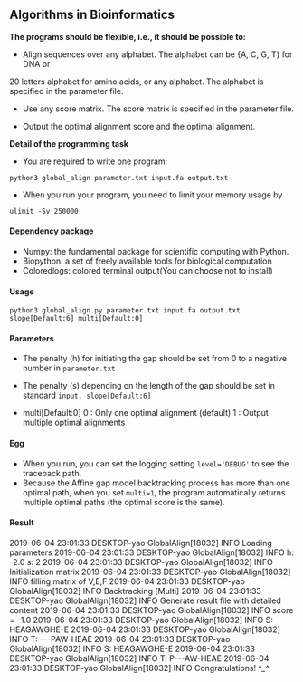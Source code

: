 ## Algorithms in Bioinformatics
**The programs should be flexible, i.e., it should be possible to:**

* Align sequences over any alphabet. The alphabet can be {A, C, G, T} for DNA or 

20 letters alphabet for amino acids, or any alphabet. The alphabet is specified in the 
parameter file.

* Use any score matrix. The score matrix is specified in the parameter file.

* Output the optimal alignment score and the optimal alignment.


**Detail of the programming task**

* You are required to write one program:

    
```
python3 global_align parameter.txt input.fa output.txt
```


* When you run your program, you need to limit your memory usage by

```
ulimit -Sv 250000
```

#### Dependency package

* Numpy: the fundamental package for scientific computing with Python.
* Biopython: a set of freely available tools for biological computation
* Coloredlogs: colored terminal output(You can choose not to install)


#### Usage



```
python3 global_align.py parameter.txt input.fa output.txt slope[Default:6] multi[Default:0]
```


#### Parameters

* The penalty (h) for initiating the gap should be set from 0 to a negative number in `parameter.txt`

* The penalty (s) depending on the length of the gap should be set in standard `input. slope[Default:6]`
* multi[Default:0]
0 : Only one optimal alignment (default)
1 : Output multiple optimal alignments

#### Egg

* When you run, you can set the logging setting `level='DEBUG'` to see the traceback path. 
* Because the Affine gap model backtracking process has more than one optimal path, when you set `multi=1`, the program automatically returns multiple optimal paths (the optimal score is the same).

#### Result

2019-06-04 23:01:33 DESKTOP-yao GlobalAlign[18032] INFO Loading parameters
2019-06-04 23:01:33 DESKTOP-yao GlobalAlign[18032] INFO h: -2.0	s: 2
2019-06-04 23:01:33 DESKTOP-yao GlobalAlign[18032] INFO Initialization matrix
2019-06-04 23:01:33 DESKTOP-yao GlobalAlign[18032] INFO filling matrix of V,E,F
2019-06-04 23:01:33 DESKTOP-yao GlobalAlign[18032] INFO Backtracking [Multi]
2019-06-04 23:01:33 DESKTOP-yao GlobalAlign[18032] INFO Generate result file with detailed content
2019-06-04 23:01:33 DESKTOP-yao GlobalAlign[18032] INFO score = -1.0
2019-06-04 23:01:33 DESKTOP-yao GlobalAlign[18032] INFO S: HEAGAWGHE-E
2019-06-04 23:01:33 DESKTOP-yao GlobalAlign[18032] INFO T: ---PAW-HEAE
2019-06-04 23:01:33 DESKTOP-yao GlobalAlign[18032] INFO S: HEAGAWGHE-E
2019-06-04 23:01:33 DESKTOP-yao GlobalAlign[18032] INFO T: P---AW-HEAE
2019-06-04 23:01:33 DESKTOP-yao GlobalAlign[18032] INFO Congratulations! ^*_*^

